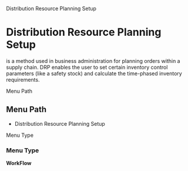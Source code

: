 
Distribution Resource Planning Setup
# Distribution Resource Planning Setup


is a method used in business administration for planning orders within a supply chain. DRP enables the user to set certain inventory control parameters (like a safety stock) and calculate the time-phased inventory requirements.

Menu Path
## Menu Path



- Distribution Resource Planning Setup

Menu Type
### Menu Type

**WorkFlow**

